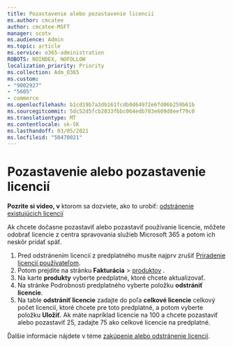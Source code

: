 ```yaml
---
title: Pozastavenie alebo pozastavenie licencií
ms.author: cmcatee
author: cmcatee-MSFT
manager: scotv
ms.audience: Admin
ms.topic: article
ms.service: o365-administration
ROBOTS: NOINDEX, NOFOLLOW
localization_priority: Priority
ms.collection: Adm_O365
ms.custom:
- "9002927"
- "5605"
- commerce
ms.openlocfilehash: b1cd19b7a3db161fcdb0d64972e6fd06b259b61b
ms.sourcegitcommit: 5dc52d5fcb2833fbbc064edb783e609d8eef79c0
ms.translationtype: MT
ms.contentlocale: sk-SK
ms.lasthandoff: 03/05/2021
ms.locfileid: "50470021"
---
```

# <a name="suspend-or-pause-licenses"></a>Pozastavenie alebo pozastavenie licencií

**Pozrite si video, v** ktorom sa dozviete, ako to urobiť: [odstránenie existujúcich licencií](https://go.microsoft.com/fwlink/p/?linkid=2154938)

Ak chcete dočasne pozastaviť alebo pozastaviť používanie licencie, môžete odobrať licencie z centra spravovania služieb Microsoft 365 a potom ich neskôr pridať späť.

1. Pred odstránením licencií z predplatného musíte najprv zrušiť [Priradenie licencií používateľom](https://docs.microsoft.com/microsoft-365/admin/manage/remove-licenses-from-users).
2. Potom prejdite na stránku **Fakturácia**  >  [produktov](https://go.microsoft.com/fwlink/p/?linkid=842054) .
3. Na karte **produkty** vyberte predplatné, ktoré chcete aktualizovať.
4. Na stránke Podrobnosti predplatného vyberte položku **odstrániť licencie**.
5. Na table **odstrániť licencie** zadajte do poľa **celkové licencie** celkový počet licencií, ktoré chcete pre toto predplatné, a potom vyberte položku **Uložiť**. Ak máte napríklad licencie na 100 a chcete pozastaviť alebo pozastaviť 25, zadajte 75 ako celkové licencie na predplatné.

Ďalšie informácie nájdete v téme [zakúpenie alebo odstránenie licencií](https://docs.microsoft.com/microsoft-365/commerce/licenses/buy-licenses).